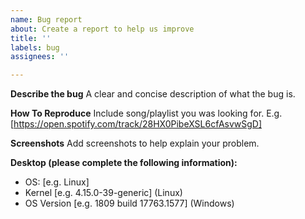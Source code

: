 ```yaml
---
name: Bug report
about: Create a report to help us improve
title: ''
labels: bug
assignees: ''

---
```


**Describe the bug**
A clear and concise description of what the bug is.

**How To Reproduce**
Include song/playlist you was looking for.
E.g. [https://open.spotify.com/track/28HX0PibeXSL6cfAsvwSgD]

**Screenshots**
Add screenshots to help explain your problem.

**Desktop (please complete the following information):**
 - OS: [e.g. Linux]
 - Kernel [e.g. 4.15.0-39-generic] (Linux)
- OS Version [e.g. 1809 build 17763.1577] (Windows)
